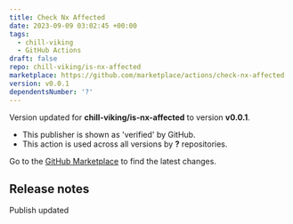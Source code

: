 ```yaml
---
title: Check Nx Affected
date: 2023-09-09 03:02:45 +00:00
tags:
  - chill-viking
  - GitHub Actions
draft: false
repo: chill-viking/is-nx-affected
marketplace: https://github.com/marketplace/actions/check-nx-affected
version: v0.0.1
dependentsNumber: '?'
---
```



Version updated for **chill-viking/is-nx-affected** to version **v0.0.1**.
- This publisher is shown as 'verified' by GitHub.
- This action is used across all versions by **?** repositories.

Go to the [GitHub Marketplace](https://github.com/marketplace/actions/check-nx-affected) to find the latest changes.

## Release notes

Publish updated
